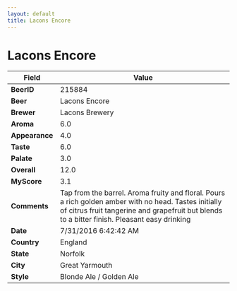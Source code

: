 ```yaml
---
layout: default
title: Lacons Encore
---
```


# Lacons Encore

| Field         | Value     |
|---------------|-----------|
| **BeerID** | 215884 |
| **Beer** | Lacons Encore |
| **Brewer** | Lacons Brewery |
| **Aroma** | 6.0 |
| **Appearance** | 4.0 |
| **Taste** | 6.0 |
| **Palate** | 3.0 |
| **Overall** | 12.0 |
| **MyScore** | 3.1 |
| **Comments** | Tap from the barrel. Aroma fruity and floral. Pours a rich golden amber with no head. Tastes initially of citrus fruit tangerine and grapefruit but blends to a bitter finish. Pleasant easy drinking  |
| **Date** | 7/31/2016 6:42:42 AM |
| **Country** | England |
| **State** | Norfolk |
| **City** | Great Yarmouth |
| **Style** | Blonde Ale / Golden Ale |
